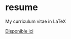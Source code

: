 # resume
My curriculum vitae in LaTeX

[Disponible ici](https://github.com/qwazerty/resume/releases/download/1.0/resume.pdf)
